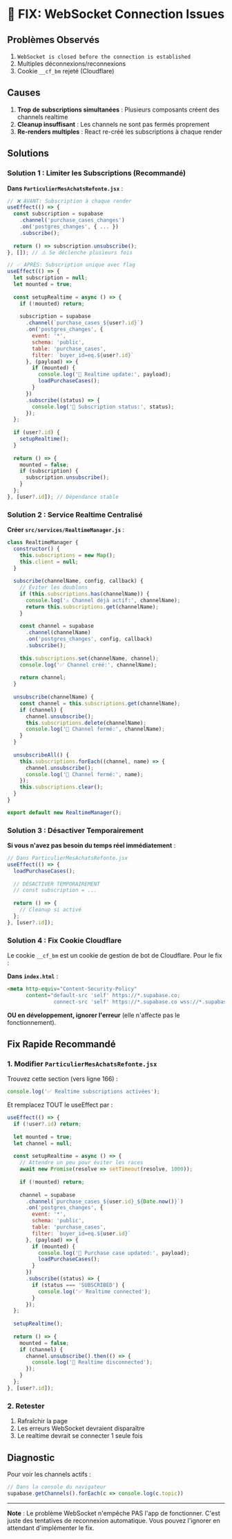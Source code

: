 # 🔌 FIX: WebSocket Connection Issues

## Problèmes Observés
1. `WebSocket is closed before the connection is established`
2. Multiples déconnexions/reconnexions
3. Cookie `__cf_bm` rejeté (Cloudflare)

## Causes
1. **Trop de subscriptions simultanées** : Plusieurs composants créent des channels realtime
2. **Cleanup insuffisant** : Les channels ne sont pas fermés proprement
3. **Re-renders multiples** : React re-créé les subscriptions à chaque render

## Solutions

### Solution 1 : Limiter les Subscriptions (Recommandé)

**Dans `ParticulierMesAchatsRefonte.jsx`** :

```jsx
// ❌ AVANT: Subscription à chaque render
useEffect(() => {
  const subscription = supabase
    .channel('purchase_cases_changes')
    .on('postgres_changes', { ... })
    .subscribe();
    
  return () => subscription.unsubscribe();
}, []); // ⚠️ Se déclenche plusieurs fois

// ✅ APRÈS: Subscription unique avec flag
useEffect(() => {
  let subscription = null;
  let mounted = true;
  
  const setupRealtime = async () => {
    if (!mounted) return;
    
    subscription = supabase
      .channel(`purchase_cases_${user?.id}`)
      .on('postgres_changes', {
        event: '*',
        schema: 'public',
        table: 'purchase_cases',
        filter: `buyer_id=eq.${user?.id}`
      }, (payload) => {
        if (mounted) {
          console.log('🔔 Realtime update:', payload);
          loadPurchaseCases();
        }
      })
      .subscribe((status) => {
        console.log('📡 Subscription status:', status);
      });
  };
  
  if (user?.id) {
    setupRealtime();
  }
  
  return () => {
    mounted = false;
    if (subscription) {
      subscription.unsubscribe();
    }
  };
}, [user?.id]); // Dépendance stable
```

### Solution 2 : Service Realtime Centralisé

**Créer `src/services/RealtimeManager.js`** :

```javascript
class RealtimeManager {
  constructor() {
    this.subscriptions = new Map();
    this.client = null;
  }
  
  subscribe(channelName, config, callback) {
    // Éviter les doublons
    if (this.subscriptions.has(channelName)) {
      console.log('⚠️ Channel déjà actif:', channelName);
      return this.subscriptions.get(channelName);
    }
    
    const channel = supabase
      .channel(channelName)
      .on('postgres_changes', config, callback)
      .subscribe();
      
    this.subscriptions.set(channelName, channel);
    console.log('✅ Channel créé:', channelName);
    
    return channel;
  }
  
  unsubscribe(channelName) {
    const channel = this.subscriptions.get(channelName);
    if (channel) {
      channel.unsubscribe();
      this.subscriptions.delete(channelName);
      console.log('🔌 Channel fermé:', channelName);
    }
  }
  
  unsubscribeAll() {
    this.subscriptions.forEach((channel, name) => {
      channel.unsubscribe();
      console.log('🔌 Channel fermé:', name);
    });
    this.subscriptions.clear();
  }
}

export default new RealtimeManager();
```

### Solution 3 : Désactiver Temporairement

**Si vous n'avez pas besoin du temps réel immédiatement** :

```jsx
// Dans ParticulierMesAchatsRefonte.jsx
useEffect(() => {
  loadPurchaseCases();
  
  // DÉSACTIVER TEMPORAIREMENT
  // const subscription = ...
  
  return () => {
    // Cleanup si activé
  };
}, [user?.id]);
```

### Solution 4 : Fix Cookie Cloudflare

Le cookie `__cf_bm` est un cookie de gestion de bot de Cloudflare. Pour le fix :

**Dans `index.html`** :
```html
<meta http-equiv="Content-Security-Policy" 
      content="default-src 'self' https://*.supabase.co; 
               connect-src 'self' https://*.supabase.co wss://*.supabase.co;">
```

**OU en développement, ignorer l'erreur** (elle n'affecte pas le fonctionnement).

## Fix Rapide Recommandé

### 1. Modifier `ParticulierMesAchatsRefonte.jsx`

Trouvez cette section (vers ligne 166) :

```jsx
console.log('✅ Realtime subscriptions activées');
```

Et remplacez TOUT le useEffect par :

```jsx
useEffect(() => {
  if (!user?.id) return;
  
  let mounted = true;
  let channel = null;
  
  const setupRealtime = async () => {
    // Attendre un peu pour éviter les races
    await new Promise(resolve => setTimeout(resolve, 1000));
    
    if (!mounted) return;
    
    channel = supabase
      .channel(`purchase_cases_${user.id}_${Date.now()}`)
      .on('postgres_changes', {
        event: '*',
        schema: 'public',
        table: 'purchase_cases',
        filter: `buyer_id=eq.${user.id}`
      }, (payload) => {
        if (mounted) {
          console.log('🔔 Purchase case updated:', payload);
          loadPurchaseCases();
        }
      })
      .subscribe((status) => {
        if (status === 'SUBSCRIBED') {
          console.log('✅ Realtime connected');
        }
      });
  };
  
  setupRealtime();
  
  return () => {
    mounted = false;
    if (channel) {
      channel.unsubscribe().then(() => {
        console.log('🔌 Realtime disconnected');
      });
    }
  };
}, [user?.id]);
```

### 2. Retester

1. Rafraîchir la page
2. Les erreurs WebSocket devraient disparaître
3. Le realtime devrait se connecter 1 seule fois

## Diagnostic

Pour voir les channels actifs :

```javascript
// Dans la console du navigateur
supabase.getChannels().forEach(c => console.log(c.topic))
```

---

**Note** : Le problème WebSocket n'empêche PAS l'app de fonctionner. C'est juste des tentatives de reconnexion automatique. Vous pouvez l'ignorer en attendant d'implémenter le fix.
